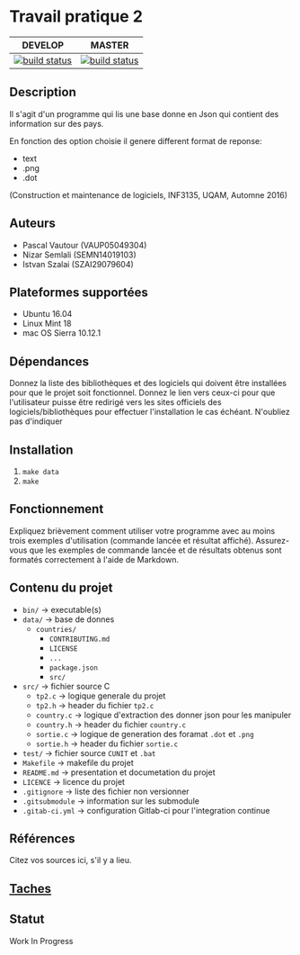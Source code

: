 # Travail pratique 2 

|DEVELOP|MASTER|
|:-------:|:-------:|
|[![build status](https://gitlab.com/ventilooo/inf3135-aut2016-tp2/badges/develop/build.svg)](https://gitlab.com/ventilooo/inf3135-aut2016-tp2/commits/develop)|[![build status](https://gitlab.com/ventilooo/inf3135-aut2016-tp2/badges/master/build.svg)](https://gitlab.com/ventilooo/inf3135-aut2016-tp2/commits/master)|

## Description

Il s'agit d'un programme qui lis une base donne en Json qui contient des information sur des pays.

En fonction des option choisie il genere different format de reponse:
* text
* .png
* .dot

(Construction et maintenance de logiciels, INF3135, UQAM, Automne 2016)

## Auteurs

- Pascal Vautour (VAUP05049304)
- Nizar Semlali (SEMN14019103)
- Istvan Szalai (SZAI29079604)

## Plateformes supportées

* Ubuntu 16.04
* Linux Mint 18
* mac OS Sierra 10.12.1

## Dépendances

Donnez la liste des bibliothèques et des logiciels qui doivent être installées
pour que le projet soit fonctionnel. Donnez le lien vers ceux-ci pour que
l'utilisateur puisse être redirigé vers les sites officiels des
logiciels/bibliothèques pour effectuer l'installation le cas échéant. N'oubliez
pas d'indiquer

## Installation

1. `make data`
2. `make`

## Fonctionnement

Expliquez brièvement comment utiliser votre programme avec au moins trois
exemples d'utilisation (commande lancée et résultat affiché).  Assurez-vous que
les exemples de commande lancée et de résultats obtenus sont formatés
correctement à l'aide de Markdown.

## Contenu du projet

* `bin/` -> executable(s)
* `data/` -> base de donnes
    * `countries/`
        * `CONTRIBUTING.md`
        * `LICENSE`
        * `...`
        * `package.json`
        * `src/`
* `src/` -> fichier source C
    * `tp2.c` -> logique generale du projet
    * `tp2.h` -> header du fichier `tp2.c`
    * `country.c` -> logique d'extraction des donner json pour les manipuler
    * `country.h` -> header du fichier `country.c` 
    * `sortie.c` -> logique de generation des foramat `.dot` et `.png`
    * `sortie.h` -> header du fichier `sortie.c` 
* `test/` -> fichier source `CUNIT` et `.bat`
* `Makefile` -> makefile du projet
* `README.md` -> presentation et documetation du projet
* `LICENCE` -> licence du projet
* `.gitignore` -> liste des fichier non versionner
* `.gitsubmodule` -> information sur les submodule
* `.gitab-ci.yml` -> configuration Gitlab-ci pour l'integration continue

## Références

Citez vos sources ici, s'il y a lieu.

## [Taches](https://gitlab.com/ventilooo/inf3135-aut2016-tp2/boards)

## Statut

Work In Progress
